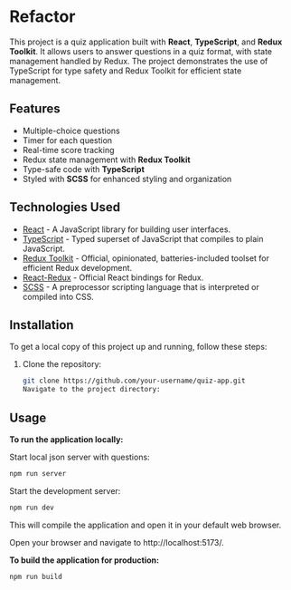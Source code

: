# Refactor

This project is a quiz application built with **React**, **TypeScript**, and **Redux Toolkit**. It allows users to answer questions in a quiz format, with state management handled by Redux. The project demonstrates the use of TypeScript for type safety and Redux Toolkit for efficient state management.

## Features

- Multiple-choice questions
- Timer for each question
- Real-time score tracking
- Redux state management with **Redux Toolkit**
- Type-safe code with **TypeScript**
- Styled with **SCSS** for enhanced styling and organization

## Technologies Used

- [React](https://reactjs.org/) - A JavaScript library for building user interfaces.
- [TypeScript](https://www.typescriptlang.org/) - Typed superset of JavaScript that compiles to plain JavaScript.
- [Redux Toolkit](https://redux-toolkit.js.org/) - Official, opinionated, batteries-included toolset for efficient Redux development.
- [React-Redux](https://react-redux.js.org/) - Official React bindings for Redux.
- [SCSS](https://sass-lang.com/) - A preprocessor scripting language that is interpreted or compiled into CSS.

## Installation

To get a local copy of this project up and running, follow these steps:

1. Clone the repository:

   ```bash
   git clone https://github.com/your-username/quiz-app.git
   Navigate to the project directory:
   ```

## Usage

**To run the application locally:**

Start local json server with questions:

```bash
npm run server
```

Start the development server:

```bash
npm run dev
```

This will compile the application and open it in your default web browser.

Open your browser and navigate to http://localhost:5173/.

**To build the application for production:**

```bash
npm run build
```
